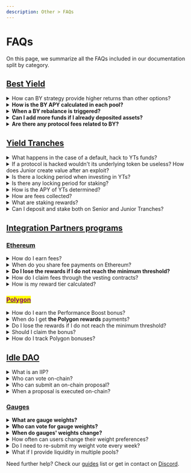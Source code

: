 ```yaml
---
description: Other > FAQs
---
```


# FAQs

On this page, we summarize all the FAQs included in our documentation split by category.

## [Best Yield](../products/best-yield/faqs.md)

<details>

<summary>How can BY strategy provide higher returns than other options?</summary>

The algorithm is programmed to analyze the supply rate functions across integrated protocols and total funds in the pool, and it's able to constantly rebalance capital across any number of protocols to **earn the highest interest rate possible** with very high precision.

</details>

<details>

<summary><strong>How is the BY APY calculated in each pool?</strong></summary>

The displayed APY is the aggregated interest rate of the APYs coming from multiple lending providers, depending on the allocated funds and the governance tokens from the underlying protocols.

</details>

<details>

<summary><strong>When a BY rebalance is triggered?</strong></summary>

Several factors can trigger a rebalance. Factors related to network conditions/congestion, and if a new allocation exceeds the previous one by a significant percentage. Hence, the timing is variable.

In general, a rebalance happens every 3 hours on Ethereum and hourly on Polygon.

</details>

<details>

<summary><strong>Can I add more funds if I already deposited assets?</strong></summary>

Yes, any user who has already deposited funds within one or more pools can add additional funds to the current deposited assets.&#x20;

Each addition of new funds always requires a confirmation and signature via smart contract, and therefore require to pay the related network fees (not controlled or received by Idle in any case).

</details>

<details>

<summary><strong>Are there any protocol fees related to BY?</strong></summary>

Idle currently sets a 10% fee when deposited funds are withdrawn. For more information on Idle's fees, please visit the dedicated [Fees section](../products/fees.md)

</details>

## [Yield Tranches](../products/yield-tranches/faqs.md)

<details>

<summary>What happens in the case of a default, hack to YTs funds?</summary>

Read the[ YTs Edge Cases ](../developers/yield-tranches/edge-cases.md)section to learn more about default or hack scenarios and how they would be managed.

</details>

<details>

<summary>If a protocol is hacked wouldn't its underlying token be useless? How does Junior create value after an exploit?</summary>

If the attacker is able to completely drain a protocol, both Senior and Junior tranches would be affected. This event is extremely rare, as usually a hack is composed of recursive interactions that steal part of the funds. When the protocol itself is hacked, there are guardians that can pause the system and prevent further losses. Even if validators are directly hacked, it's unlikely that all the validators will suffer the same issue, just causing partial losses.

In this vision, Senior Tranche increases the security profile of the liquidity provider, adding an extra layer of protection: Junior Tranche deposits.

</details>

<details>

<summary>Is there a locking period when investing in YTs?</summary>

There are **no locking periods or epochs** and users are free to enter and exit at any time. The interest earned (and governance tokens, after being partially sold in the market) will be split between the two classes according to a predefined ratio called _trancheAPRSplitRatio_ (e.g. 10% interest to Senior tranche holders and 90% to Junior tranche).

</details>

<details>

<summary>Is there any locking period for staking?</summary>

There is no lockup period for staking.

</details>

<details>

<summary>How is the APY of YTs determined?</summary>

The base APY, before being split between tranches, is provided by the underlying strategy that takes into account the reinvestment of the accrued governance tokens (except for eventual IDLE rewards). The actual APY of each tranche class is determined by the ratio between the current underlying TVL of Senior and Junior tranches (i.e. APY = share of yield allocated to senior tranches/Senior TVL). The APY has to be considered net of fees.&#x20;

For more info [view the readme](https://github.com/Idle-Labs/idle-tranches#idle-dynamic-tranches) on GitHub.

</details>

<details>

<summary>How are fees collected?</summary>

Fees are collected at each harvest event. When the strategy auto-reinvest accrued tokens, the **Idle protocol charges a 10% performance fee**. Revenues get routed to the _FeeCollector_ address.

</details>

<details>

<summary>What are staking rewards?</summary>

To keep a good ratio between Senior and Junior tranches and a healthy APY, part of farmed governance tokens (e.g. IDLE) are redistributed to users who stake their tranche tokens in specific tranche rewards contracts.

</details>

<details>

<summary>Can I deposit and stake both on Senior and Junior Tranches?</summary>

You can always deposit in the Tranche of your preference. Staking is available only in Senior tranches. Next to Senior tranches APYs you can over the ℹ️ and see the breakdown of the APR.

</details>

## [Integration Partners programs](faqs.md#integration-partners-programs)

### [Ethereum](broken-reference)

<details>

<summary>How do I earn fees?</summary>

Include your wallet address as part of the deposit transaction data. More information regarding the input parameters of the deposit method can be found in the BY [Methods](../developers/best-yield/methods/) section in the [Protocols](broken-reference) chapter.

</details>

<details>

<summary>When do you share fee payments on Ethereum?</summary>

Leagues process the $IDLE payments towards the vesting contracts weekly.\
\
The minimum threshold to execute the fee-sharing is 500 $IDLE.

</details>

<details>

<summary><strong>Do I lose the rewards if I do not reach the minimum threshold?</strong></summary>

Accrued shared fees that do not reach the minimum threshold are recorded in the dashboard until their sum is higher than 500 $IDLE. Once rewards reach that threshold, the fee-sharing payment is executed.

</details>

<details>

<summary>How do I claim fees through the vesting contracts?</summary>

The Treasury League deploys a vesting contract for each partner. Deployment is executed when the first payment is processed. The same contract will receive the following payments and only the referral address is entitled to redeem the vested tokens. Tokens are vested on a linear basis over a 3-month period and the partner can claim them anytime.

</details>

<details>

<summary>How is my reward tier calculated?</summary>

Your tier is calculated as the average Partner Deposited Asset (PDA) value between the first deposit and the first payment. When the fee-sharing transaction is executed, the tier is then calculated in the timeframe between that day and the next payment.\
You can check some helpful examples [here](broken-reference).

</details>

### [<mark style="color:purple;">Polygon</mark>](broken-reference)

<details>

<summary>How do I earn the Performance Boost bonus?</summary>

Include your wallet address as part of the deposit transaction data. More information regarding the input parameters of the deposit method can be found in the BY [Methods](../developers/best-yield/methods/) section in the [Protocols](broken-reference) chapter.

</details>

<details>

<summary>When do I get <strong>the Polygon rewards</strong> payments?</summary>

$MATIC rewards are processed on a weekly basis.

</details>

<details>

<summary>Do I lose the rewards if I do not reach the minimum threshold?</summary>

Accrued bonuses that do not reach the minimum threshold are recorded in the dashboard until their sum is higher than 100 $MATIC. Once rewards reach the threshold, the bonus payment is executed.

</details>

<details>

<summary>Should I claim the bonus?</summary>

The Treasury League sends the bonus to the referral address attached to deposits, no need to claim it.

</details>

<details>

<summary>How do I track Polygon bonuses?</summary>

You can track the $MATIC rewards on the dedicated Polygon [Dune Analytics](https://dune.xyz/queries/210529) dashboard.

</details>

## [Idle DAO](../governance/idle-dao/faqs.md)

<details>

<summary>What is an IIP?</summary>

IIP, as explained in the docs [Glossary](golossary.md), stands for the _Idle Improvement Proposal_ and represents a proposal for a protocol change that needs to go through $IDLE token holders' on-chain vote.

</details>

<details>

<summary>Who can vote on-chain?</summary>

Every user that holds $IDLE can vote, but to get the eligibility before voting they must [self-delegate or delegate](https://gov.idle.finance/t/guide-how-to-delegate) to others their voting rights.

</details>

<details>

<summary>Who can submit an on-chain proposal?</summary>

Every address with at least 130,000 $IDLE delegated can submit on-chain proposals. \
At any stage, the proposal can be cancelled by its creator or if he/she loses the required delegated votes.

</details>

<details>

<summary>When a proposal is executed on-chain?</summary>

The quorum to execute any change on the protocol is 520,000 $IDLE and an IIP is executed if the majority (50% +1) of the voters cast a “_For_” vote.

</details>

### [Gauges](archive/gauges-1/faqs.md)

<details>

<summary><strong>What are gauge weights?</strong></summary>

Gauge weights account how much $IDLE will be received by a liquidity gauge.

</details>

<details>

<summary><strong>Who can vote for gauge weights?</strong></summary>

Only users who stake/lock their $IDLE (i.e. stkIDLE holders) have access to gauge weight voting.

</details>

<details>

<summary><strong>When do gauges' weights change?</strong></summary>

Gauges’ weights change once a week, every Thursday (\~12:00 AM UTC).

</details>

<details>

<summary>How often can users change their weight preferences?</summary>

Users can change their weights once every 10 days. The 10-days window is counted since their last voting preference submission.

</details>

<details>

<summary>Do I need to re-submit my weight vote every week?</summary>

Users don't have to vote again every week except if they want to change their vote distribution.

</details>

<details>

<summary>What if I provide liquidity in multiple pools? </summary>

Your voting power applies to all gauges but may produce different boosts based on how much liquidity you are providing and how much total liquidity the PYT pool has.

</details>



Need further help? Check our [guides](guides/) list or get in contact on [Discord](https://discord.com/invite/mpySAJp).
